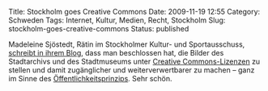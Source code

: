 Title: Stockholm goes Creative Commons
Date: 2009-11-19 12:55
Category: Schweden
Tags: Internet, Kultur, Medien, Recht, Stockholm
Slug: stockholm-goes-creative-commons
Status: published

Madeleine Sjöstedt, Rätin im Stockholmer Kultur- und Sportausschuss,
[schreibt in ihrem
Blog](http://madeleinesjostedt.wordpress.com/2009/11/17/stockholm-infor-creative-commons-en-del-av-ett-tillganglighetspaket/),
dass man beschlossen hat, die Bilder des Stadtarchivs und des
Stadtmuseums unter [Creative
Commons-Lizenzen](http://de.creativecommons.org/) zu stellen und damit
zugänglicher und weiterverwertbarer zu machen – ganz im Sinne des
[Öffentlichkeitsprinzips](http://www.fiket.de/2006/08/13/wort-der-woche-offentlighetsprincipen/).
Sehr schön.

